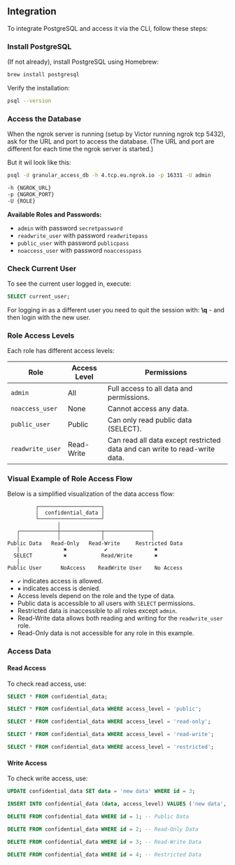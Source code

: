 ## Integration 

To integrate PostgreSQL and access it via the CLI, follow these steps:

### Install PostgreSQL

(If not already), install PostgreSQL using Homebrew:

```bash
brew install postgresql
```

Verify the installation:

```bash
psql --version
```

### Access the Database

When the ngrok server is running (setup by Victor running ngrok tcp 5432), ask for the URL and port to access the database. 
(The URL and port are different for each time the ngrok server is started.)

But it wil look like this:
```bash
psql -d granular_access_db -h 4.tcp.eu.ngrok.io -p 16331 -U admin
```

```bash
-h {NGROK_URL}
-p {NGROK_PORT}
-U {ROLE}
```

**Available Roles and Passwords:**

- `admin` with password `secretpassword`
- `readwrite_user` with password `readwritepass`
- `public_user` with password `publicpass`
- `noaccess_user` with password `noaccesspass`

### Check Current User

To see the current user logged in, execute:

```sql
SELECT current_user;
```

For logging in as a different user you need to quit the session with: **\q** - and then login with the new user.

### Role Access Levels

Each role has different access levels:

| Role           | Access Level  | Permissions                                                                 |
|----------------|---------------|-----------------------------------------------------------------------------|
| `admin`        | All           | Full access to all data and permissions.                                     |
| `noaccess_user`| None          | Cannot access any data.                                                     |
| `public_user`  | Public        | Can only read public data (SELECT).                                          |
| `readwrite_user`| Read-Write   | Can read all data except restricted data and can write to read-write data.   |


### Visual Example of Role Access Flow

Below is a simplified visualization of the data access flow:

```plaintext
         ┌────────────────────┐
         │  confidential_data │
         └────────────────────┘
                │  
   ┌────────────┼─────────────┬───────────────┐
   │            │             │               │
Public Data   Read-Only   Read-Write     Restricted Data 
   │              ✖            ✔               ✖  
  SELECT          ✖           Read/Write       ✖  
   │             
Public User      NoAccess    ReadWrite User    No Access 
```

- `✔` indicates access is allowed.
- `✖` indicates access is denied.
- Access levels depend on the role and the type of data.
- Public data is accessible to all users with `SELECT` permissions.
- Restricted data is inaccessible to all roles except `admin`.
- Read-Write data allows both reading and writing for the `readwrite_user` role.
- Read-Only data is not accessible for any role in this example.


### Access Data

#### Read Access

To check read access, use:

```sql
SELECT * FROM confidential_data;

SELECT * FROM confidential_data WHERE access_level = 'public';

SELECT * FROM confidential_data WHERE access_level = 'read-only';

SELECT * FROM confidential_data WHERE access_level = 'read-write';

SELECT * FROM confidential_data WHERE access_level = 'restricted';
```

#### Write Access

To check write access, use:

```sql
UPDATE confidential_data SET data = 'new data' WHERE id = 3;
```
```sql
INSERT INTO confidential_data (data, access_level) VALUES ('new data', 'read-write');
```
```sql
DELETE FROM confidential_data WHERE id = 1; -- Public Data

DELETE FROM confidential_data WHERE id = 2; -- Read-Only Data

DELETE FROM confidential_data WHERE id = 3; -- Read-Write Data

DELETE FROM confidential_data WHERE id = 4; -- Restricted Data
```
